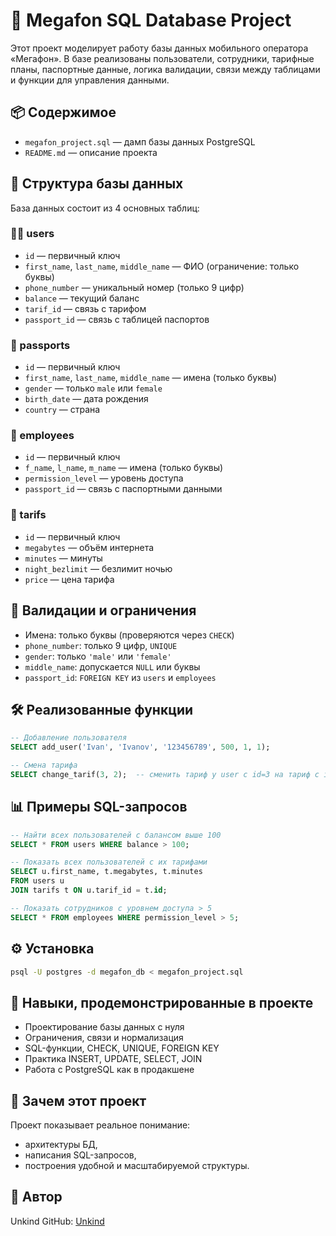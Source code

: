 # 📡 Megafon SQL Database Project

Этот проект моделирует работу базы данных мобильного оператора «Мегафон». В базе реализованы пользователи, сотрудники, тарифные планы, паспортные данные, логика валидации, связи между таблицами и функции для управления данными.

## 📦 Содержимое

- `megafon_project.sql` — дамп базы данных PostgreSQL
- `README.md` — описание проекта

## 🧱 Структура базы данных

База данных состоит из 4 основных таблиц:

### 🧍‍♂️ users

- `id` — первичный ключ
- `first_name`, `last_name`, `middle_name` — ФИО (ограничение: только буквы)
- `phone_number` — уникальный номер (только 9 цифр)
- `balance` — текущий баланс
- `tarif_id` — связь с тарифом
- `passport_id` — связь с таблицей паспортов

### 📃 passports

- `id` — первичный ключ
- `first_name`, `last_name`, `middle_name` — имена (только буквы)
- `gender` — только `male` или `female`
- `birth_date` — дата рождения
- `country` — страна

### 💼 employees

- `id` — первичный ключ
- `f_name`, `l_name`, `m_name` — имена (только буквы)
- `permission_level` — уровень доступа
- `passport_id` — связь с паспортными данными

### 📱 tarifs

- `id` — первичный ключ
- `megabytes` — объём интернета
- `minutes` — минуты
- `night_bezlimit` — безлимит ночью
- `price` — цена тарифа

## 🔐 Валидации и ограничения

- Имена: только буквы (проверяются через `CHECK`)
- `phone_number`: только 9 цифр, `UNIQUE`
- `gender`: только `'male'` или `'female'`
- `middle_name`: допускается `NULL` или буквы
- `passport_id`: `FOREIGN KEY` из `users` и `employees`

## 🛠 Реализованные функции

```sql
-- Добавление пользователя
SELECT add_user('Ivan', 'Ivanov', '123456789', 500, 1, 1);

-- Смена тарифа
SELECT change_tarif(3, 2);  -- сменить тариф у user с id=3 на тариф с id=2
```

## 📊 Примеры SQL-запросов

```sql
-- Найти всех пользователей с балансом выше 100
SELECT * FROM users WHERE balance > 100;

-- Показать всех пользователей с их тарифами
SELECT u.first_name, t.megabytes, t.minutes
FROM users u
JOIN tarifs t ON u.tarif_id = t.id;

-- Показать сотрудников с уровнем доступа > 5
SELECT * FROM employees WHERE permission_level > 5;
```

## ⚙️ Установка

```bash
psql -U postgres -d megafon_db < megafon_project.sql
```

## 🧠 Навыки, продемонстрированные в проекте

- Проектирование базы данных с нуля
- Ограничения, связи и нормализация
- SQL-функции, CHECK, UNIQUE, FOREIGN KEY
- Практика INSERT, UPDATE, SELECT, JOIN
- Работа с PostgreSQL как в продакшене

## 📍 Зачем этот проект

Проект показывает реальное понимание:
- архитектуры БД,
- написания SQL-запросов,
- построения удобной и масштабируемой структуры.

## 👤 Автор

Unkind
GitHub: [Unkind](https://github.com/Unkind)
